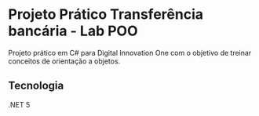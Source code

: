 # Projeto Prático Transferência bancária - Lab POO
Projeto prático em C# para Digital Innovation One com o objetivo de treinar conceitos de orientação a objetos.

## Tecnologia
.NET 5
